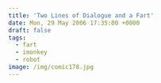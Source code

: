 ```yaml
---
title: 'Two Lines of Dialogue and a Fart'
date: Mon, 29 May 2006 17:35:00 +0000
draft: false
tags:
  - fart
  - imonkey
  - robot
image: /img/comic178.jpg
---
```


